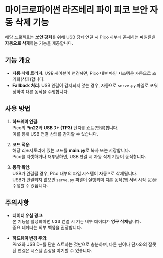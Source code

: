 # 마이크로파이썬 라즈베리 파이 피코 보안 자동 삭제 기능

해당 프로젝트는 **보안 강화**를 위해 USB 장치 연결 시 Pico 내부에 존재하는 파일들을 **자동으로 삭제**하는 기능을 제공합니다.

## 기능 개요

- **자동 삭제 트리거**: USB 케이블이 연결되면, Pico 내부 파일 시스템을 자동으로 초기화(삭제)합니다.
- **Fallback 처리**: USB 연결이 감지되지 않는 경우, 자동으로 `serve.py` 파일로 포워딩하여 다른 동작을 수행합니다.

## 사용 방법

1. **하드웨어 연결**:  
   Pico의 **Pin22**와 **USB D+ (TP3)** 단자를 쇼트(연결)합니다.  
   이를 통해 USB 연결 상태를 감지할 수 있습니다.

2. **코드 적용**:  
   해당 리포지토리에 있는 코드를 **main.py**로 복사 또는 저장합니다.  
   Pico를 리셋하거나 재부팅하면, USB 연결 시 자동 삭제 기능이 동작합니다.

3. **동작 확인**:  
   USB가 연결될 경우, Pico 내부의 파일 시스템이 자동으로 삭제됩니다.  
   USB가 연결되지 않으면 `serve.py` 파일이 실행되며 다른 동작(웹 서버 시작 등)을 수행할 수 있습니다.

## 주의사항

- **데이터 유실 경고**:  
  본 기능을 활성화하면 USB 연결 시 기존 내부 데이터가 **영구 삭제**됩니다.  
  중요 데이터는 외부 백업을 권장합니다.

- **하드웨어 변경 주의**:  
  Pin2와 USB D+를 단순 쇼트하는 것만으로 충분하며, 다른 핀이나 단자와의 잘못된 연결은 시스템 손상을 야기할 수 있습니다.
